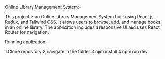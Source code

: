 Online Library Management System:-

This project is an Online Library Management System built using React.js, Redux, and Tailwind CSS. It allows users to browse, add, and manage books in an online library. The application includes a responsive UI and uses React Router for navigation.

Running application:-

1.Clone repository
2.navigate to the folder
3.npm install
4.npm run dev
